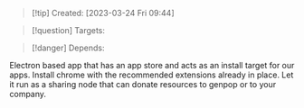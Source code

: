 
>[!tip] Created: [2023-03-24 Fri 09:44]

>[!question] Targets: 

>[!danger] Depends: 

Electron based app that has an app store and acts as an install target for our apps.
Install chrome with the recommended extensions already in place.
Let it run as a sharing node that can donate resources to genpop or to your company.